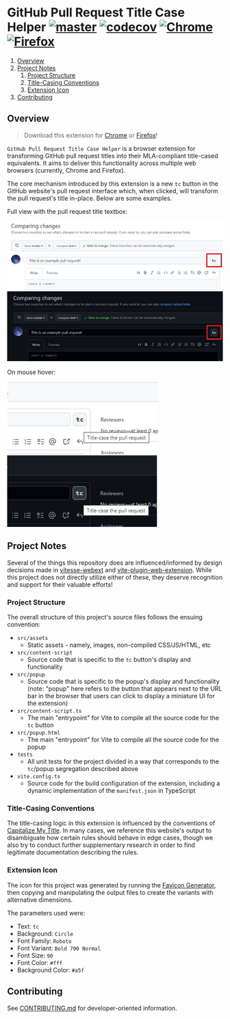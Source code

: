 # GitHub Pull Request Title Case Helper [![master](https://github.com/cooperwalbrun/pull-request-title-case/actions/workflows/master.yml/badge.svg)](https://github.com/cooperwalbrun/pull-request-title-case/actions/workflows/master.yml) [![codecov](https://codecov.io/gh/cooperwalbrun/pull-request-title-case/branch/master/graph/badge.svg?token=Q0RJM8ZHE0)](https://codecov.io/gh/cooperwalbrun/pull-request-title-case) [![Chrome](https://img.shields.io/badge/Chrome-v0.2.0-blue)](https://chrome.google.com/webstore/detail/github-pull-request-title/dhhfopamkeaepglninnbacnkjgajoppi) [![Firefox](https://img.shields.io/badge/Firefox-v0.2.0-orange)](https://addons.mozilla.org/en-US/firefox/addon/pull-request-title-case)

1. [Overview](#overview)
2. [Project Notes](#project-notes)
   1. [Project Structure](#project-structure)
   2. [Title-Casing Conventions](#title-casing-conventions)
   3. [Extension Icon](#extension-icon)
3. [Contributing](#contributing)

## Overview

>Download this extension for
>[Chrome](https://chrome.google.com/webstore/detail/github-pull-request-title/dhhfopamkeaepglninnbacnkjgajoppi) or
>[Firefox](https://addons.mozilla.org/en-US/firefox/addon/pull-request-title-case)!

`GitHub Pull Request Title Case Helper` is a browser extension for transforming GitHub pull request
titles into their MLA-compliant title-cased equivalents. It aims to deliver this functionality
across multiple web browsers (currently, Chrome and Firefox).

The core mechanism introduced by this extension is a new `tc` button in the GitHub website's pull
request interface which, when clicked, will transform the pull request's title in-place. Below are
some examples.

Full view with the pull request title textbox:

![GitHub Light](./examples/github-light-red-box.jpg)
![GitHub Dark](./examples/github-dark-red-box.jpg)

On mouse hover:

![GitHub Light Hover](./examples/github-light-hover.jpg)
![GitHub Dark Hover](./examples/github-dark-hover.jpg)

## Project Notes

Several of the things this repository does are influenced/informed by design decisions made in
[vitesse-webext](https://github.com/antfu/vitesse-webext) and
[vite-plugin-web-extension](https://github.com/aklinker1/vite-plugin-web-extension/tree/main). While
this project does not directly utilize either of these, they deserve recognition and support for
their valuable efforts!

### Project Structure

The overall structure of this project's source files follows the ensuing convention:

* `src/assets`
   * Static assets - namely, images, non-compiled CSS/JS/HTML, etc
* `src/content-script`
   * Source code that is specific to the `tc` button's display and functionality
* `src/popup`
   * Source code that is specific to the popup's display and functionality (note: "popup" here
     refers to the button that appears next to the URL bar in the browser that users can click to
     display a miniature UI for the extension)
* `src/content-script.ts`
   * The main "entrypoint" for Vite to compile all the source code for the `tc` button
* `src/popup.html`
   * The main "entrypoint" for Vite to compile all the source code for the popup
* `tests`
   * All unit tests for the project divided in a way that corresponds to the `tc`/popup segregation
     described above
* `vite.config.ts`
   * Source code for the build configuration of the extension, including a dynamic implementation of
     the `manifest.json` in TypeScript

### Title-Casing Conventions

The title-casing logic in this extension is influenced by the conventions of
[Capitalize My Title](https://capitalizemytitle.com/style/MLA). In many cases, we reference this
website's output to disambiguate how certain rules should behave in edge cases, though we also try
to conduct further supplementary research in order to find legitimate documentation describing the
rules.

### Extension Icon

The icon for this project was generated by running the
[Favicon Generator](https://favicon.io/favicon-generator), then copying and manipulating the output
files to create the variants with alternative dimensions.

The parameters used were:

* Text: `tc`
* Background: `Circle`
* Font Family: `Roboto`
* Font Variant: `Bold 700 Normal`
* Font Size: `90`
* Font Color: `#fff`
* Background Color: `#a5f`

## Contributing

See [CONTRIBUTING.md](CONTRIBUTING.md) for developer-oriented information.
